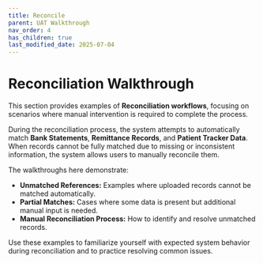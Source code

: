 ```yaml
---
title: Reconcile
parent: UAT Walkthrough
nav_order: 4
has_children: true
last_modified_date: 2025-07-04
---
```


# Reconciliation Walkthrough

This section provides examples of **Reconciliation workflows**, focusing on scenarios where manual intervention is required to complete the process.

During the reconciliation process, the system attempts to automatically match **Bank Statements**, **Remittance Records**, and **Patient Tracker Data**. When records cannot be fully matched due to missing or inconsistent information, the system allows users to manually reconcile them.

The walkthroughs here demonstrate:

- **Unmatched References:** Examples where uploaded records cannot be matched automatically.
- **Partial Matches:** Cases where some data is present but additional manual input is needed.
- **Manual Reconciliation Process:** How to identify and resolve unmatched records.

Use these examples to familiarize yourself with expected system behavior during reconciliation and to practice resolving common issues.
